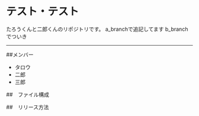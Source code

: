 # テスト・テスト
たろうくんと二郎くんのリポジトリです。
a_branchで追記してます
b_branchでついき

---

##メンバー
* タロウ
* 二郎
* 三郎

##　ファイル構成

##　リリース方法


